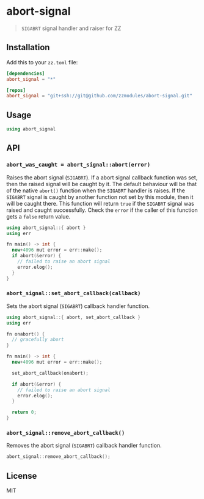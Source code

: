 abort-signal
============

> `SIGABRT` signal handler and raiser for ZZ

## Installation

Add this to your `zz.toml` file:

```toml
[dependencies]
abort_signal = "*"

[repos]
abort_signal = "git+ssh://git@github.com/zzmodules/abort-signal.git"
```

## Usage

```c++
using abort_signal
```

## API

### `abort_was_caught = abort_signal::abort(error)`

Raises the abort signal (`SIGABRT`). If a abort signal callback function
was set, then the raised signal will be caught by it. The default behaviour
will be that of the native `abort()` function when the `SIGABRT` handler is
raises. If the `SIGABRT` signal is caught by another function not set by this
module, then it will be caught there. This function will return `true` if the
`SIGABRT` signal was raised and caught successfully. Check the `error`
if the caller of this function gets a `false` return value.

```c++
using abort_signal::{ abort }
using err

fn main() -> int {
  new+4096 mut error = err::make();
  if abort(&error) {
    // failed to raise an abort signal
    error.elog();
  }
}
```

### `abort_signal::set_abort_callback(callback)`

Sets the abort signal (`SIGABRT`) callback handler function.

```c++
using abort_signal::{ abort, set_abort_callback }
using err

fn onabort() {
  // gracefully abort
}

fn main() -> int {
  new+4096 mut error = err::make();

  set_abort_callback(onabort);

  if abort(&error) {
    // failed to raise an abort signal
    error.elog();
  }

  return 0;
}
```

### `abort_signal::remove_abort_callback()`

Removes the abort signal (`SIGABRT`) callback handler function.

```c++
abort_signal::remove_abort_callback();
```

## License

MIT
